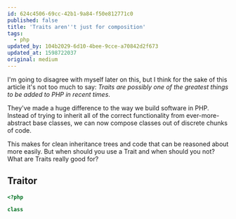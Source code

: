 ```yaml
---
id: 624c4506-69cc-42b1-9a84-f50e812771c0
published: false
title: 'Traits aren''t just for composition'
tags:
  - php
updated_by: 104b2029-6d10-4bee-9cce-a70842d2f673
updated_at: 1598722037
original: medium
---
```

I'm going to disagree with myself later on this, but I think for the sake of this article it's not too much to say: _Traits are possibly one of the greatest things to be added to PHP in recent times_.

They've made a huge difference to the way we build software in PHP. Instead of trying to inherit all of the correct functionality from ever-more-abstract base classes, we can now compose classes out of discrete chunks of code.

This makes for clean inheritance trees and code that can be reasoned about more easily. But when should you use a Trait and when should you not? What are Traits really good for?

## Traitor

```php
<?php

class 
```
